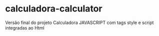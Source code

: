 # calculadora-calculator
Versão final do projeto Calculadora JAVASCRIPT com tags style e script integradas ao Html
